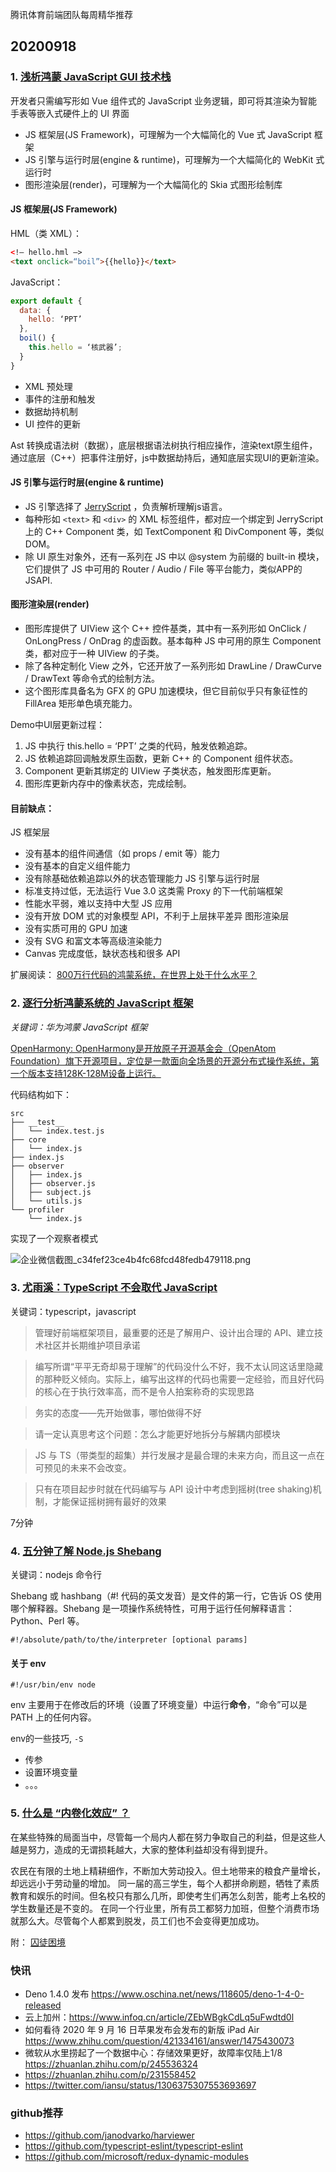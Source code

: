 
腾讯体育前端团队每周精华推荐


## 20200918

### 1. [浅析鸿蒙 JavaScript GUI 技术栈](https://juejin.im/post/6872154561574862855)

开发者只需编写形如 Vue 组件式的 JavaScript 业务逻辑，即可将其渲染为智能手表等嵌入式硬件上的 UI 界面

* JS 框架层(JS Framework)，可理解为一个大幅简化的 Vue 式 JavaScript 框架
* JS 引擎与运行时层(engine & runtime)，可理解为一个大幅简化的 WebKit 式运行时
* 图形渲染层(render)，可理解为一个大幅简化的 Skia 式图形绘制库

#### JS 框架层(JS Framework)

 HML（类 XML）：

```html
<!— hello.hml —>
<text onclick=“boil”>{{hello}}</text>
```

 JavaScript：

```js
export default {
  data: {
    hello: ‘PPT’
  },
  boil() {
    this.hello = ‘核武器’;
  }
}
```

* XML 预处理
* 事件的注册和触发
* 数据劫持机制
* UI 控件的更新

Ast 转换成语法树（数据），底层根据语法树执行相应操作，渲染text原生组件，通过底层（C++）把事件注册好，js中数据劫持后，通知底层实现UI的更新渲染。

#### JS 引擎与运行时层(engine & runtime)

* JS 引擎选择了  [JerryScript](https://en.wikipedia.org/wiki/JerryScript) ，负责解析理解js语言。
* 每种形如 `<text>` 和 `<div>` 的 XML 标签组件，都对应一个绑定到 JerryScript 上的 C++ Component 类，如 TextComponent 和 DivComponent 等，类似DOM。
* 除 UI 原生对象外，还有一系列在 JS 中以 @system 为前缀的 built-in 模块，它们提供了 JS 中可用的 Router / Audio / File 等平台能力，类似APP的JSAPI.

#### 图形渲染层(render)

* 图形库提供了 UIView 这个 C++ 控件基类，其中有一系列形如 OnClick / OnLongPress / OnDrag 的虚函数。基本每种 JS 中可用的原生 Component 类，都对应于一种 UIView 的子类。
* 除了各种定制化 View 之外，它还开放了一系列形如 DrawLine / DrawCurve / DrawText 等命令式的绘制方法。
* 这个图形库具备名为 GFX 的 GPU 加速模块，但它目前似乎只有象征性的 FillArea 矩形单色填充能力。

Demo中UI层更新过程：

1. JS 中执行 this.hello = ‘PPT’ 之类的代码，触发依赖追踪。
2. JS 依赖追踪回调触发原生函数，更新 C++ 的 Component 组件状态。
3. Component 更新其绑定的 UIView 子类状态，触发图形库更新。
4. 图形库更新内存中的像素状态，完成绘制。

#### 目前缺点：

JS 框架层

* 没有基本的组件间通信（如 props / emit 等）能力
* 没有基本的自定义组件能力
* 没有除基础依赖追踪以外的状态管理能力
JS 引擎与运行时层
* 标准支持过低，无法运行 Vue 3.0 这类需 Proxy 的下一代前端框架
* 性能水平弱，难以支持中大型 JS 应用
* 没有开放 DOM 式的对象模型 API，不利于上层抹平差异
图形渲染层
* 没有实质可用的 GPU 加速
* 没有 SVG 和富文本等高级渲染能力
* Canvas 完成度低，缺状态栈和很多 API

扩展阅读：
[800万行代码的鸿蒙系统，在世界上处于什么水平？
](https://zhuanlan.zhihu.com/p/245611603)

### 2. [逐行分析鸿蒙系统的 JavaScript 框架](https://juejin.im/post/6872639403102208014)

*关键词：华为鸿蒙 JavaScript 框架*

[OpenHarmony: OpenHarmony是开放原子开源基金会（OpenAtom Foundation）旗下开源项目，定位是一款面向全场景的开源分布式操作系统，第一个版本支持128K-128M设备上运行。](https://gitee.com/openharmony)

代码结构如下：

```text
src
├── __test__
│   └── index.test.js
├── core
│   └── index.js
├── index.js
├── observer
│   ├── index.js
│   ├── observer.js
│   ├── subject.js
│   └── utils.js
└── profiler
    └── index.js
```

实现了一个观察者模式

![企业微信截图_c34fef23ce4b4fc68fcd48fedb479118.png](https://tuateam-1258669292.cos.ap-beijing.myqcloud.com/企业微信截图_c34fef23-ce4b-4fc6-8fcd-48fedb479118.png)


### 3. [尤雨溪：TypeScript 不会取代 JavaScript](https://www.infoq.cn/article/9u1y1yfeocsTpSxQZyrm)

关键词：typescript，javascript

> 管理好前端框架项目，最重要的还是了解用户、设计出合理的 API、建立技术社区并长期维护项目承诺

> 编写所谓“平平无奇却易于理解”的代码没什么不好，我不太认同这话里隐藏的那种贬义倾向。实际上，编写出这样的代码也需要一定经验，而且好代码的核心在于执行效率高，而不是令人拍案称奇的实现思路

> 务实的态度——先开始做事，哪怕做得不好

> 请一定认真思考这个问题：怎么才能更好地拆分与解耦内部模块

> JS 与 TS（带类型的超集）并行发展才是最合理的未来方向，而且这一点在可预见的未来不会改变。

> 只有在项目起步时就在代码编写与 API 设计中考虑到摇树(tree shaking)机制，才能保证摇树拥有最好的效果

7分钟

### 4. [五分钟了解 Node.js Shebang](https://www.infoq.cn/article/rUHAGZscuW571soKUkVy)

关键词：nodejs 命令行

Shebang 或 hashbang（#! 代码的英文发音）是文件的第一行，它告诉 OS 使用哪个解释器。Shebang 是一项操作系统特性，可用于运行任何解释语言：Python、Perl 等。

```shell
#!/absolute/path/to/the/interpreter [optional params]
```

#### 关于 env

```shell
#!/usr/bin/env node
```

env 主要用于在修改后的环境（设置了环境变量）中运行**命令**，“命令”可以是 PATH 上的任何内容。

env的一些技巧,  `-S`

* 传参  
* 设置环境变量
* 。。。

### 5. [什么是 “内卷化效应” ？](https://zhuanlan.zhihu.com/p/161625980)

在某些特殊的局面当中，尽管每一个局内人都在努力争取自己的利益，但是这些人越是努力，造成的无谓损耗越大，大家的整体利益却没有得到提升。

农民在有限的土地上精耕细作，不断加大劳动投入。但土地带来的粮食产量增长，却远远小于劳动量的增加。
同一届的高三学生，每个人都拼命刷题，牺牲了素质教育和娱乐的时间。但名校只有那么几所，即使考生们再怎么刻苦，能考上名校的学生数量还是不变的。
在同一个行业里，所有员工都努力加班，但整个消费市场就那么大。尽管每个人都累到脱发，员工们也不会变得更加成功。

附： [囚徒困境](https://mp.weixin.qq.com/s?__biz=MzIxMjE5MTE1Nw==&mid=2653199445&idx=1&sn=e97d1d4b81a1729c07c3c6a0d4dc04d5&chksm=8c99ee8fbbee6799d77c37dc659e52c7d09e5f6395714cc32e11744259526102567d8049146e&scene=21#wechat_redirect)

### 快讯

* Deno 1.4.0 发布 https://www.oschina.net/news/118605/deno-1-4-0-released
* 云上加州：https://www.infoq.cn/article/ZEbWBgkCdLq5uFwdtd0l
* 如何看待 2020 年 9 月 16 日苹果发布会发布的新版 iPad Air https://www.zhihu.com/question/421334161/answer/1475430073
* 微软从水里捞起了一个数据中心：存储效果更好，故障率仅陆上1/8 https://zhuanlan.zhihu.com/p/245536324
* https://zhuanlan.zhihu.com/p/231558452
* https://twitter.com/iansu/status/1306375307553693697

### github推荐

* https://github.com/janodvarko/harviewer
* https://github.com/typescript-eslint/typescript-eslint
* https://github.com/microsoft/redux-dynamic-modules



